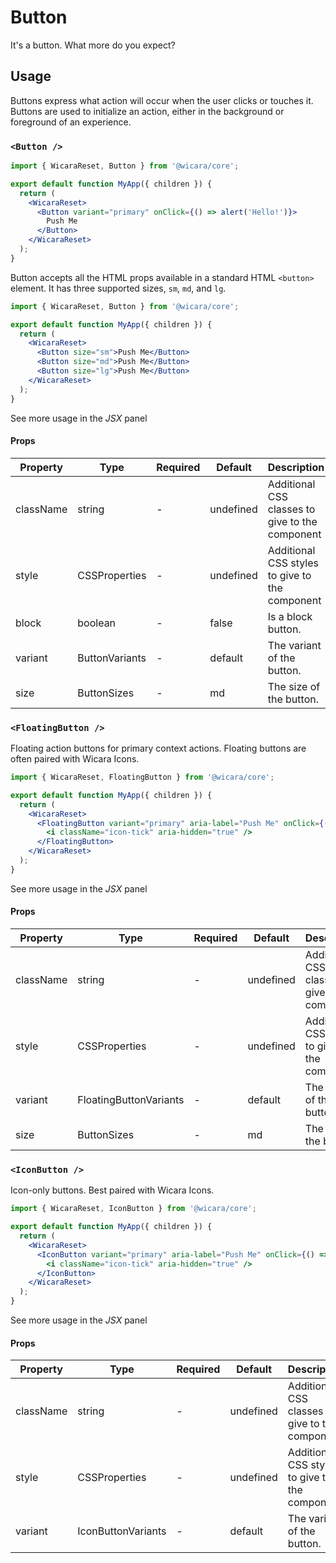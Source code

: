 # Button

It's a button. What more do you expect?

## Usage

Buttons express what action will occur when the user clicks or touches it. Buttons are used to initialize an action, either in the background or foreground of an experience.

### `<Button />`

```jsx
import { WicaraReset, Button } from '@wicara/core';

export default function MyApp({ children }) {
  return (
    <WicaraReset>
      <Button variant="primary" onClick={() => alert('Hello!')}>
        Push Me
      </Button>
    </WicaraReset>
  );
}
```

Button accepts all the HTML props available in a standard HTML `<button>` element. It has three supported sizes, `sm`, `md`, and `lg`.

```jsx
import { WicaraReset, Button } from '@wicara/core';

export default function MyApp({ children }) {
  return (
    <WicaraReset>
      <Button size="sm">Push Me</Button>
      <Button size="md">Push Me</Button>
      <Button size="lg">Push Me</Button>
    </WicaraReset>
  );
}
```

See more usage in the _JSX_ panel

#### Props

| Property  | Type           | Required | Default   | Description                                     |
| --------- | -------------- | -------- | --------- | ----------------------------------------------- |
| className | string         | -        | undefined | Additional CSS classes to give to the component |
| style     | CSSProperties  | -        | undefined | Additional CSS styles to give to the component  |
| block     | boolean        | -        | false     | Is a block button.                              |
| variant   | ButtonVariants | -        | default   | The variant of the button.                      |
| size      | ButtonSizes    | -        | md        | The size of the button.                         |

### `<FloatingButton />`

Floating action buttons for primary context actions. Floating buttons are often paired with Wicara Icons.

```jsx
import { WicaraReset, FloatingButton } from '@wicara/core';

export default function MyApp({ children }) {
  return (
    <WicaraReset>
      <FloatingButton variant="primary" aria-label="Push Me" onClick={() => alert('Hello!')}>
        <i className="icon-tick" aria-hidden="true" />
      </FloatingButton>
    </WicaraReset>
  );
}
```

See more usage in the _JSX_ panel

#### Props

| Property  | Type                   | Required | Default   | Description                                     |
| --------- | ---------------------- | -------- | --------- | ----------------------------------------------- |
| className | string                 | -        | undefined | Additional CSS classes to give to the component |
| style     | CSSProperties          | -        | undefined | Additional CSS styles to give to the component  |
| variant   | FloatingButtonVariants | -        | default   | The variant of the button.                      |
| size      | ButtonSizes            | -        | md        | The size of the button.                         |

### `<IconButton />`

Icon-only buttons. Best paired with Wicara Icons.

```jsx
import { WicaraReset, IconButton } from '@wicara/core';

export default function MyApp({ children }) {
  return (
    <WicaraReset>
      <IconButton variant="primary" aria-label="Push Me" onClick={() => alert('Hello!')}>
        <i className="icon-tick" aria-hidden="true" />
      </IconButton>
    </WicaraReset>
  );
}
```

See more usage in the _JSX_ panel

#### Props

| Property  | Type               | Required | Default   | Description                                     |
| --------- | ------------------ | -------- | --------- | ----------------------------------------------- |
| className | string             | -        | undefined | Additional CSS classes to give to the component |
| style     | CSSProperties      | -        | undefined | Additional CSS styles to give to the component  |
| variant   | IconButtonVariants | -        | default   | The variant of the button.                      |
